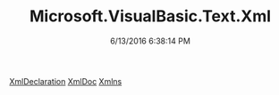 ﻿---
title: Microsoft.VisualBasic.Text.Xml
date: 6/13/2016 6:38:14 PM
---

[XmlDeclaration](T-Microsoft.VisualBasic.Text.Xml.XmlDeclaration.html)
[XmlDoc](T-Microsoft.VisualBasic.Text.Xml.XmlDoc.html)
[Xmlns](T-Microsoft.VisualBasic.Text.Xml.Xmlns.html)
